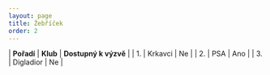 ```yaml
---
layout: page
title: Žebříček
order: 2
---
```


| **Pořadí** | **Klub**  | **Dostupný k výzvě** |
| 1.         | Krkavci   | Ne                   |
| 2.         | PSA       | Ano                  |
| 3.         | Digladior | Ne                   |